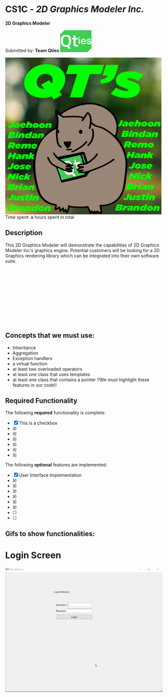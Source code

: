# CS1C - *2D Graphics Modeler Inc.*

**2D Graphics Modeler**

Submitted by: **Team Qties**
<img src="https://github.com/hoonman/qties/blob/main/miscFolder/qtLogo.png" data-canonical-src="https://github.com/hoonman/qties/blob/main/miscFolder/qtLogo.png" width="100" height="70"/>

<img src="https://github.com/hoonman/qties/blob/main/miscFolder/QTsLogo.jpg" data-canonical-src="https://github.com/hoonman/qties/blob/main/QTsLogo.jpg" width="500" height="500" align = "left"/>

Time spent: **x** hours spent in total
## Description

This 2D Graphics Modeler will demonstrate the capabilities of 2D Graphics Modeler Inc's graphics engine.
Potential customers will be looking for a 2D Graphics rendering library which can be integrated into their own software suite.
<br>
<br>
<br>
<br>
<br>
<br>
<br>
<br>
<br>
<br>
<br>
<br>

## Concepts that we must use:

* Inheritance
* Aggregation
* Exception handlers
* a virtual function
* at least two overloaded operators
* at least one class that uses templates
* at least one class that contains a pointer
!!We must highlight these features in our code!!

## Required Functionality

The following **required** functionality is complete:

* [x] This is a checkbox
* [x] 
* [x] 
* [x] 
* [x] 
* [x] 
* [x] 

The following **optional** features are implemented:

* [x] User Interface Implementation
* [x] 
* [x] 
* [x] 
* [x] 
* [x] 
* [x] 
* [ ] 
* [ ] 

## Gifs to show functionalities:
# Login Screen
![](https://github.com/hoonman/qties/blob/main/miscFolder/gif_files/login_screen.gif)
